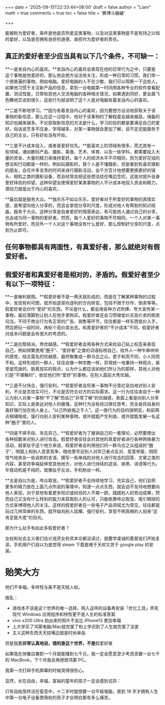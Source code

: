 +++
date = '2025-09-15T22:33:44+08:00'
draft = false
author = "Liam"
math = true 
comments = true
toc = false
title = '赛博斗蛐蛐'

+++

能被称为爱好者，条件是他是否热爱这类事物，以及对这类事物是不是有持之以恒的爱好，以及是否拥有良好的道德、承担作为爱好者的责任。

## **真正的爱好者至少应当具有以下几个条件，不可缺一：**

**一是发自内心的喜欢。**发自内心的喜欢会表现在他的日常行为之中，只要是这个事物是他爱好的，那么他会想方设法地关注，形成一种日常的习惯。我们举一个很普遍的事物，例如电脑。爱好电脑的人不在少数，我们可以观察一下这些人，如果他习惯于关注新产品的信息，拿到一台电脑第一时间用各种专业的软件查看配置、测试性能，日常和其他人交流电脑的各种相关情况，如果遇到同好，更会眉飞色舞地交谈到很久，这些行为就说明了这个人是对电脑有着发自内心的喜欢。

**二是不断地学习。**因为有着发自内心的喜欢，因为要想方设法地获取关于该事物的新信息，那么在这一过程中，他对于该事物的了解程度会越来越高，储备的知识也越来越多。不论获取新信息的方法是什么，学习的目的都是要满足自己的爱好。俗话说艺多不压身，学得越多，对某一事物就会更加了解，说不定还能服务于自己的主业，只有好处没有坏处。

**三是不计成本投入，或者是爱好优先。**能喜欢上的领域有很多，而尤其有一些领域，诸如数码产品、摄影、美食、艺术、体育、以及一些学科，都需要投入大量的资金、大量的精力来维持爱好。每个人的经济水平不尽相同，但为爱好花钱的想法和行动都是一样的。例如玩摄影的，我个人是不懂摄影，但是看到有喜欢摄影的朋友，会花许多宝贵的时间来进行摄影活动，会千方百计地想要更换更好的镜头、相机之类的摄影设备，而且经常会把这些想法挂在嘴边念叨，这是对提升自身爱好体验的仰望。这种仰望会使得爱好某类事物的人不计成本地投入资金和精力，源动力就是出于内心的喜欢。

**最后就是服务大众。**独乐乐不如众乐乐，爱好者对于所爱好的事物的真情实感，是希望向他人分享的，而且会拿捏分享的尺度，形成对他人有帮助的知识结晶，服务于大众。这种分享是自身爱好的情感表达，有可能他人通过自己的分享，也会成为同一事物的爱好者。然而，每个人爱好的事物不尽相同，一个人对某一事物有所爱好，而另外一个人对这个事物没有什么爱好，那么控制好分享的尺度，点到为止即可。

## **任何事物都具有两面性，有真爱好者，那么就绝对有假爱好者。**

## **假爱好者和真爱好者是相对的，矛盾的。假爱好者至少有以下一项特征：**

**一是唯利是图。**假爱好者不是一两天就形成的，而是在了解某种事物的过程中，发现有利可图，就开始逐渐向逐利的方向转变。包括不限于炒作、倒卖等等。假爱好者会炒作“爱好”的东西，不论是什么，都会用各种方式吹捧、夸大宣传某一事物，最后落脚到让别人在他手里购买。假爱好者还会习惯做低价买高价卖的倒卖勾当，不同于商业行为有正常的广告、销售等环节，往往都是一样东西低价入手，然后把玩一段时间，再标个高价卖出去。和真爱好者的“不计成本”不同，假爱好者对成本问题是会有很大的考虑的。

**二是拉帮结派，秀优越感。**假爱好者会用各种方式来给自己贴上标签来表现自己，例如频繁使用“圈子”、“爱好者”之类的词语标榜自己，给外人一种牛犇哄哄的感觉，结合莫名的优越感，最终聚集成一群乌合之众。君子和而不同，小人同而不和。这样形成的一群人，往往会像一种宗教一样，异常统一地秉持一种观点，甚至是荒唐的、脱离现实的观点，认为什么都应该如他们所认为的那样，其他人对他们是“不理解的”，依仗他们所“爱好”的事物，在别人面前大秀优越。

**三是不分场合，强行安利。**假爱好者会将某一事物不分青红皂白地对别人安利，不论是否现实可行，不论是否符合对方的实际需求。这一行为往往来自于一种认为别人对某一事物“不了解”而自己“非常了解”的优越感，表面上看是向别人分享知识，实际上是表达对他人的傲慢。这种行为没有经过换位思考，完全是将自身的喜好强行加在他人身上，“以己所欲施之于人”。这一类行为的目的很明显，和前两点相辅相成，强行向别人安利某种事物，或许就能产生利益，或许就能发展一名这种“圈子”里的人。

**四是不择手段、攻击异己。**假爱好者为了推销自己的一套理论，必然要使出各种招数来对别人进行攻击。假爱好者往往会对其他的真爱好者进行各种网络暴力活动，就拿扯乎这个地方来说，假爱好者会利用他们的一群乌合之众组成的“圈子”，明面上和别人恶意竞争，暗地里号召别人对异己者点反对、恶意举报，阴阳怪气地夹杂一些讽刺的言语、撰写一些单纯的对他人进行攻击的回答、文章之类的内容，甚至将争端延伸至其他地方，对他人进行持续的造谣、抹黑、诽谤等行为。毕竟动机是不纯的，就像扯乎左派，手机粉丝一样。

**五是自以为是，哗众取宠。**假爱好者不会持续地学习、充实自己，他们会把更多的精力放在上面几点所说的事情中。知道一点点东西，就会迫不及待地想要向他人表现，对于其他有着更多知识或经验的人不屑一顾，践踏别人的劳动成果，然而自己又没有什么特别的能力来获取别人的认可，只能依靠哗众取宠、吸引眼球的方式来博得他人的关注。这样的假爱好者在一些电子产品领域尤为常见，往往都是玩过几样简单的东西，就开始向别人炫耀、强行安利，享受不明真相的人投来“这肯定是大佬”的目光。

那为什么扯乎有如此多假爱好者？

女权和社会主义者们估计连厌女和资本论都没读过，就要学虔诚的基督徒们开始复读，手机用户们自以为是觉得 steam 下载是难于天却又苦于 google play 的安装。

# **贻笑大方**

他们不幸福。多样性与美不是天赋人权。

拨乱：

- 游戏本不该是这个世界的唯一选择，购入这样的设备再安装「优化工具」弄死现代 Windows 应用程序和特性更不是人生的标准答案
- vivo x200 Ultra 拍出来的照片不会比 iPhone13 更加幸福
- 上大学买了鸿蒙电脑/Mac就完蛋了和上学迟到了人生就完蛋了没差
- 主义这种东西天天挂嘴边就是时尚单品

但是我要**非常认真地说，错的是这个世界，不是**假爱好者

如果我在快餐店兼职一个月就能赚到七千元，我一定会愿意至少考虑添置一台七千的 MacBook，下个月我会再想想鸿蒙 PC。

我第一次打碎手机屏幕的时候哭得很伤心。

显然，长在自由，幸福，富裕的童年的孩子一定会感到诧异：<br>

只有自始至终活在窒息中，十二岁时就想要一台平板电脑，直到 18 岁才拥有人生中第一台电子设备使用权的孩子才会明白那有多么痛苦。
